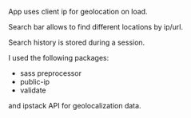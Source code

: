 App uses client ip for geolocation on load.

Search bar allows to find different locations by ip/url.

Search history is stored during a session.

I used the following packages:

- sass preprocessor
- public-ip
- validate

and ipstack API for geolocalization data.
